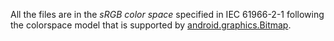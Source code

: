 All the files are in the *sRGB color space* specified in IEC 61966-2-1 following
the colorspace model that is supported by [android.graphics.Bitmap](https://developer.android.com/reference/android/graphics/BitmapFactory.Options#inPreferredColorSpace).
